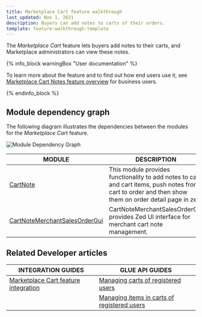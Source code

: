 ```yaml
---
title: Marketplace Cart feature walkthrough
last_updated: Nov 1, 2021
description: Buyers can add notes to carts of their orders.
template: feature-walkthrough-template
---
```


The *Marketplace Cart* feature lets buyers add notes to their carts, and Marketplace administrators can view these notes.

{% info_block warningBox "User documentation" %}

To learn more about the feature and to find out how end users use it, see [Marketplace Cart Notes feature overview](/docs/marketplace/user/features/{{page.version}}/marketplace-cart-notes-feature-overview.html) for business users.

{% endinfo_block %}


## Module dependency graph

The following diagram illustrates the dependencies between the modules for the *Marketplace Cart* feature.

![Module Dependency Graph](https://confluence-connect.gliffy.net/embed/image/f2665938-a482-4b43-b37a-48e8ed682b5d.png?utm_medium=live&utm_source=custom)

| MODULE     | DESCRIPTION                |
|------------|----------------------------|
| [CartNote](https://github.com/spryker/cart-note) | This module provides functionality to add notes to cart and cart items, push notes from cart to order and then show them on order detail page in zed. |
| [CartNoteMerchantSalesOrderGui](https://github.com/spryker/cart-note-merchant-sales-order-gui) | CartNoteMerchantSalesOrderGui provides Zed UI interface for merchant cart note management. |

## Related Developer articles

| INTEGRATION GUIDES                                                                                                                                   | GLUE API GUIDES                                                                                                                                                                  |
|------------------------------------------------------------------------------------------------------------------------------------------------------|----------------------------------------------------------------------------------------------------------------------------------------------------------------------------------|
| [Marketplace Cart feature integration](/docs/marketplace/dev/feature-integration-guides/{{page.version}}/marketplace-cart-feature-integration.html)  | [Managing carts of registered users](/docs/marketplace/dev/glue-api-guides/{{page.version}}/carts-of-registered-users/managing-carts-of-registered-users.html)                   |
|                                                                                                                                                      | [Managing items in carts of registered users](/docs/marketplace/dev/glue-api-guides/{{page.version}}/carts-of-registered-users/managing-items-in-carts-of-registered-users.html) |
